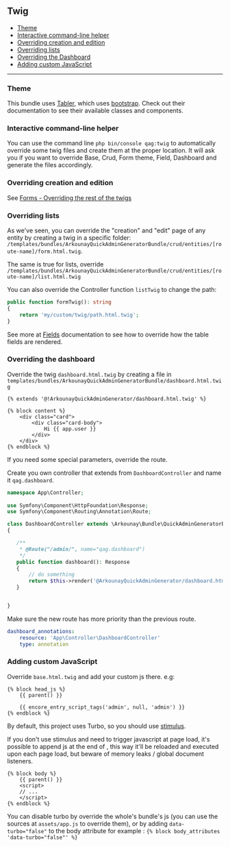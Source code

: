 ## Twig

* [Theme](#theme)
* [Interactive command-line helper](#interactive-command-line-helper)
* [Overriding creation and edition](#overriding-creation-and-edition)
* [Overriding lists](#overriding-lists)
* [Overriding the Dashboard](#overriding-the-dashboard)
* [Adding custom JavaScript](#adding-custom-javascript)

---

### Theme

This bundle uses [Tabler](github.com/tabler/tabler), which uses [bootstrap](https://getbootstrap.com/). Check out their documentation to see their available classes and components.


### Interactive command-line helper

You can use the command line `php bin/console qag:twig` to automatically override some twig files and create them at the proper location. 
It will ask you if you want to override Base, Crud, Form theme, Field, Dashboard and generate the files accordingly.

### Overriding creation and edition

See [Forms - Overriding the rest of the twigs](Forms.md#overriding-the-form-s-twig-theme-for-a-specific-entity)

### Overriding lists

As we've seen, you can override the "creation" and "edit" page of any entity by creating a twig in a specific folder: `/templates/bundles/ArkounayQuickAdminGeneratorBundle/crud/entities/[route-name]/form.html.twig`.

The same is true for lists, override `/templates/bundles/ArkounayQuickAdminGeneratorBundle/crud/entities/[route-name]/list.html.twig`

You can also override the Controller function `listTwig` to change the path: 

```php
public function formTwig(): string
{
    return 'my/custom/twig/path.html.twig';
}
```

See more at [Fields](Fields.md) documentation to see how to override how the table fields are rendered.

### Overriding the dashboard

Override the twig `dashboard.html.twig` by creating a file in `templates/bundles/ArkounayQuickAdminGeneratorBundle/dashboard.html.twig`

```twig
{% extends '@!ArkounayQuickAdminGenerator/dashboard.html.twig' %}

{% block content %}
    <div class="card">
        <div class="card-body">
            Hi {{ app.user }}
        </div>
    </div>
{% endblock %}
```


If you need some special parameters, override the route.

Create you own controller that extends from `DashboardController` and name it `qag.dashboard`.

```php
namespace App\Controller;
   
use Symfony\Component\HttpFoundation\Response;
use Symfony\Component\Routing\Annotation\Route;

class DashboardController extends \Arkounay\Bundle\QuickAdminGeneratorBundle\Controller\DashboardController
{

   /**
    * @Route("/admin/", name="qag.dashboard")
    */
   public function dashboard(): Response
   {
       // do something
       return $this->render('@ArkounayQuickAdminGenerator/dashboard.html.twig');
   }


}
```
Make sure the new route has more priority than the previous route.
```yaml
dashboard_annotations:
    resource: 'App\Controller\DashboardController'
    type: annotation
```

### Adding custom JavaScript

Override `base.html.twig` and add your custom js there.
e.g: 


```
{% block head_js %}
    {{ parent() }}

    {{ encore_entry_script_tags('admin', null, 'admin') }}
{% endblock %}
```

By default, this project uses Turbo, so you should use <a href="https://github.com/symfony/stimulus-bridge">stimulus</a>.

If you don't use stimulus and need to trigger javascript at page load, it's possible to append js at the end of <body>, this way it'll be reloaded and executed upon each page load, but beware of memory leaks / global document listeners.

```
{% block body %}
    {{ parent() }}
    <script>
    // ...
    </script>
{% endblock %}
```

You can disable turbo by override the whole's bundle's js (you can use the sources at `assets/app.js` to override them), or by adding `data-turbo="false"` to the body attribute for example : `{% block body_attributes 'data-turbo="false"' %}`

